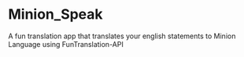 # Minion_Speak
A fun translation app that translates your english statements to Minion Language using FunTranslation-API
